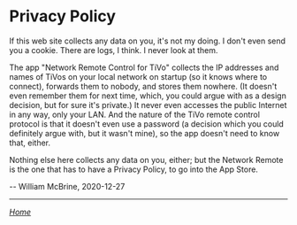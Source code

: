 Privacy Policy
==============

If this web site collects any data on you, it's not my doing. I don't
even send you a cookie. There are logs, I think. I never look at them.

The app "Network Remote Control for TiVo" collects the IP addresses
and names of TiVos on your local network on startup (so it knows where
to connect), forwards them to nobody, and stores them nowhere. (It
doesn't even remember them for next time, which, you could argue with as
a design decision, but for sure it's private.) It never even accesses
the public Internet in any way, only your LAN. And the nature of the
TiVo remote control protocol is that it doesn't even use a password (a
decision which you could definitely argue with, but it wasn't mine), so
the app doesn't need to know that, either.

Nothing else here collects any data on you, either; but the Network
Remote is the one that has to have a Privacy Policy, to go into the App
Store.

-- William McBrine, 2020-12-27

---
*[Home]*

[Home]: https://wmcbrine.com/
